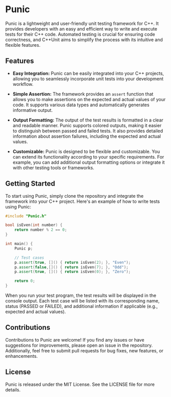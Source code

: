 # Punic

Punic is a lightweight and user-friendly unit testing framework for C++. It provides developers with an easy and efficient way to write and execute tests for their C++ code. Automated testing is crucial for ensuring code correctness, and C++Unit aims to simplify the process with its intuitive and flexible features.

## Features

- **Easy Integration:** Punic can be easily integrated into your C++ projects, allowing you to seamlessly incorporate unit tests into your development workflow.

- **Simple Assertion:** The framework provides an `assert` function that allows you to make assertions on the expected and actual values of your code. It supports various data types and automatically generates informative output.

- **Output Formatting:** The output of the test results is formatted in a clear and readable manner. Punic supports colored outputs, making it easier to distinguish between passed and failed tests. It also provides detailed information about assertion failures, including the expected and actual values.

- **Customizable:** Punic is designed to be flexible and customizable. You can extend its functionality according to your specific requirements. For example, you can add additional output formatting options or integrate it with other testing tools or frameworks.

## Getting Started

To start using Punic, simply clone the repository and integrate the framework into your C++ project.
Here's an example of how to write tests using Punic:

```cpp
#include "Punic.h"

bool isEven(int number) {
    return number % 2 == 0;
}

int main() {
    Punic p;

    // Test cases
    p.assert(true, []() { return isEven(2); }, "Even");
    p.assert(false,[]() { return isEven(7); }, "Odd");
    p.assert(true, []() { return isEven(0); }, "Zero");

    return 0;
}
```

When you run your test program, the test results will be displayed in the console output. Each test case will be listed with its corresponding name, status (PASSED or FAILED), and additional information if applicable (e.g., expected and actual values).

 

## Contributions

Contributions to Punic are welcome! If you find any issues or have suggestions for improvements, please open an issue in the repository. Additionally, feel free to submit pull requests for bug fixes, new features, or enhancements.

## License

Punic is released under the MIT License. See the LICENSE file for more details.
